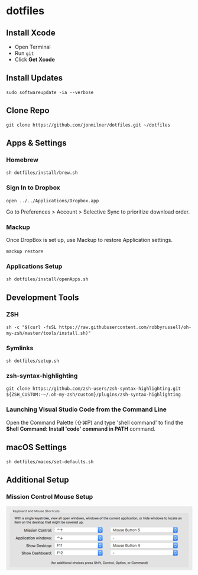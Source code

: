 # dotfiles

## Install Xcode
- Open Terminal
- Run `git`
- Click **Get Xcode**

## Install Updates
```shell
sudo softwareupdate -ia --verbose
```

## Clone Repo
```shell
git clone https://github.com/jonmilner/dotfiles.git ~/dotfiles
```

## Apps & Settings

### Homebrew
```shell
sh dotfiles/install/brew.sh
```

### Sign In to Dropbox
```shell
open ../../Applications/Dropbox.app
```

Go to Preferences > Account > Selective Sync to prioritize download order.

### Mackup
Once DropBox is set up, use Mackup to restore Application settings.

```shell
mackup restore
```

### Applications Setup
```shell
sh dotfiles/install/openApps.sh
```

## Development Tools

### ZSH
```shell
sh -c "$(curl -fsSL https://raw.githubusercontent.com/robbyrussell/oh-my-zsh/master/tools/install.sh)"
```

### Symlinks
```shell
sh dotfiles/setup.sh
```

### zsh-syntax-highlighting
```shell
git clone https://github.com/zsh-users/zsh-syntax-highlighting.git ${ZSH_CUSTOM:-~/.oh-my-zsh/custom}/plugins/zsh-syntax-highlighting
```

### Launching Visual Studio Code from the Command Line
Open the Command Palette (⇧⌘P) and type 'shell command' to find the **Shell Command: Install 'code' command in PATH** command.

## macOS Settings
```shell
sh dotfiles/macos/set-defaults.sh
```

## Additional Setup

### Mission Control Mouse Setup
![Mission Control Mouse Setup](mission-control-mouse-setup.png)
